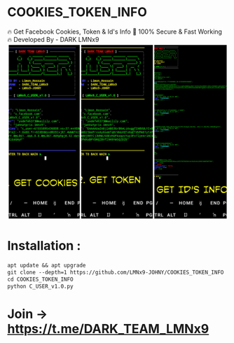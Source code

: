 # COOKIES_TOKEN_INFO
🔥 Get Facebook Cookies, Token &amp; Id's Info 💚 100% Secure &amp; Fast Working 🔥 Developed By - DARK LMNx9
![](https://github.com/LMNx9-JOHNY/COOKIES_TOKEN_INFO/blob/main/C_user.png)

# Installation :
    apt update && apt upgrade
    git clone --depth=1 https://github.com/LMNx9-JOHNY/COOKIES_TOKEN_INFO
    cd COOKIES_TOKEN_INFO
    python C_USER_v1.0.py


# Join -> https://t.me/DARK_TEAM_LMNx9
